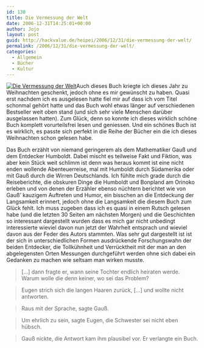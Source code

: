 ```yaml
---
id: 130
title: Die Vermessung der Welt
date: 2006-12-31T14:25:01+00:00
author: Jojo
layout: post
guid: http://hackvalue.de/heipei/2006/12/31/die-vermessung-der-welt/
permalink: /2006/12/31/die-vermessung-der-welt/
categories:
  - Allgemein
  - Bücher
  - Kultur
---
```

[<img src="/weblog/vermessung_der_welt.gif" alt="Die Vermessung der Welt" class="alignleft" />](http://www.amazon.de/Die-Vermessung-Welt-Daniel-Kehlmann/dp/3498035282/)Auch dieses Buch kriegte ich dieses Jahr zu Weihnachten geschenkt, jedoch ohne es mir gewünscht zu haben. Quasi erst nachdem ich es ausgelesen hatte fiel mir auf dass ich vom Titel schonmal gehört hatte und das Buch wohl etwas länger auf verschiedenen Bestseller weit oben stand (und sich sehr viele Menschen darüber ausgelassen hatten). Zum Glück, denn so konnte ich dieses wirklich schöne Buch komplett vorurteilsfrei lesen und geniessen. Und ein schönes Buch ist es wirklich, es passte sich perfekt in die Reihe der Bücher ein die ich dieses Weihnachten schon gelesen habe.
  
Das Buch erzählt von niemand geringerem als dem Mathematiker Gauß und dem Entdecker Humboldt. Dabei mischt es teilweise Fakt und Fiktion, was aber kein Stück weit schlimm ist denn was heraus kommt ist eine nicht enden wollende Abenteuerreise, mal mit Humboldt durch Südamerika oder mit Gauß durch die Wirren Deutschlands. Ich fühlte mich grade durch die Reiseberichte, die obskuren Dinge die Humboldt und Bonpland am Orinoko erleben und von denen der Erzähler ebenso nüchtern berichtet wie von Gauß&#8217; kauzigem Auftreten und Humor, ein bisschen an die Entdeckung der Langsamkeit erinnert, jedoch ohne die Langsamkeit die diesem Buch zum Glück fehlt. Ich muss zugeben dass ich es quasi in einem Rutsch gelesen habe (und die letzten 30 Seiten am nächsten Morgen) und die Geschichten so interessant dargestellt wurden dass es mich gar nicht unbedingt interessierte wieviel davon nun jetzt der Wahrheit entsprach und wieviel davon aus der Feder des Autors stammten. Was sehr gut dargestellt ist ist der sich in unterschiedlichen Formen ausdrückende Forschungswahn der beiden Entdecker, die Tollkühnheit und Verrücktheit mit der man an den abgelegensten Orten Messungen durchgeführt werden ohne sich dabei ein Gedanken zu machen wie seltsam man wirken musste.

> [&#8230;] dann fragte er, wann seine Tochter endlich heiraten werde. Warum wolle die denn keiner, wo sei das Problem?
  
> Eugen strich sich die langen Haaren zurück, [&#8230;] und wollte nicht antworten.
  
> Raus mit der Sprache, sagte Gauß.
  
> Um ehrlich zu sein, sagte Eugen, die Schwester sei nicht eben hübsch.
  
> Gauß nickte, die Antwort kam ihm plausibel vor. Er verlangte ein Buch.
